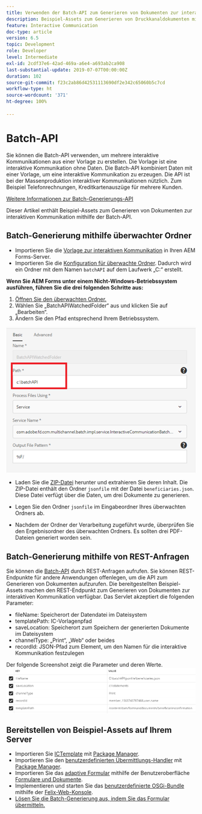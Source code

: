 ```yaml
---
title: Verwenden der Batch-API zum Generieren von Dokumenten zur interaktiven Kommunikation
description: Beispiel-Assets zum Generieren von Druckkanaldokumenten mithilfe der Batch-API
feature: Interactive Communication
doc-type: article
version: 6.5
topic: Development
role: Developer
level: Intermediate
exl-id: 2cdf37e6-42ad-469a-a6e4-a693ab2ca908
last-substantial-update: 2019-07-07T00:00:00Z
duration: 102
source-git-commit: f23c2ab86d42531113690df2e342c65060b5c7cd
workflow-type: ht
source-wordcount: '371'
ht-degree: 100%

---
```


# Batch-API

Sie können die Batch-API verwenden, um mehrere interaktive Kommunikationen aus einer Vorlage zu erstellen. Die Vorlage ist eine interaktive Kommunikation ohne Daten. Die Batch-API kombiniert Daten mit einer Vorlage, um eine interaktive Kommunikation zu erzeugen. Die API ist bei der Massenproduktion interaktiver Kommunikationen nützlich. Zum Beispiel Telefonrechnungen, Kreditkartenauszüge für mehrere Kunden.

[Weitere Informationen zur Batch-Generierungs-API](https://experienceleague.adobe.com/docs/experience-manager-65/forms/interactive-communications/generate-multiple-interactive-communication-using-batch-api.html?lang=de)

Dieser Artikel enthält Beispiel-Assets zum Generieren von Dokumenten zur interaktiven Kommunikation mithilfe der Batch-API.

## Batch-Generierung mithilfe überwachter Ordner

* Importieren Sie die [Vorlage zur interaktiven Kommunikation](assets/Beneficiaries-confirmation.zip) in Ihren AEM Forms-Server.
* Importieren Sie die [Konfiguration für überwachte Ordner](assets/batch-generation-api.zip). Dadurch wird ein Ordner mit dem Namen `batchAPI` auf dem Laufwerk „C:“ erstellt.

**Wenn Sie AEM Forms unter einem Nicht-Windows-Betriebssystem ausführen, führen Sie die drei folgenden Schritte aus:**

1. [Öffnen Sie den überwachten Ordner.](http://localhost:4502/libs/fd/core/WatchfolderUI/content/UI.html)
2. Wählen Sie „BatchAPIWatchedFolder“ aus und klicken Sie auf „Bearbeiten“.
3. Ändern Sie den Pfad entsprechend Ihrem Betriebssystem.

![path](assets/watched-folder-batch-api-basic.PNG)

* Laden Sie die [ZIP-Datei](assets/jsonfile.zip) herunter und extrahieren Sie deren Inhalt. Die ZIP-Datei enthält den Ordner `jsonfile` mit der Datei `beneficiaries.json`. Diese Datei verfügt über die Daten, um drei Dokumente zu generieren.

* Legen Sie den Ordner `jsonfile` im Eingabeordner Ihres überwachten Ordners ab.
* Nachdem der Ordner der Verarbeitung zugeführt wurde, überprüfen Sie den Ergebnisordner des überwachten Ordners. Es sollten drei PDF-Dateien generiert worden sein.

## Batch-Generierung mithilfe von REST-Anfragen

Sie können die [Batch-API](https://helpx.adobe.com/de/experience-manager/6-5/forms/javadocs/index.html) durch REST-Anfragen aufrufen. Sie können REST-Endpunkte für andere Anwendungen offenlegen, um die API zum Generieren von Dokumenten aufzurufen.
Die bereitgestellten Beispiel-Assets machen den REST-Endpunkt zum Generieren von Dokumenten zur interaktiven Kommunikation verfügbar. Das Servlet akzeptiert die folgenden Parameter:

* fileName: Speicherort der Datendatei im Dateisystem
* templatePath: IC-Vorlagenpfad
* saveLocation: Speicherort zum Speichern der generierten Dokumente im Dateisystem
* channelType: „Print“, „Web“ oder beides
* recordId: JSON-Pfad zum Element, um den Namen für die interaktive Kommunikation festzulegen

Der folgende Screenshot zeigt die Parameter und deren Werte.
![Beispielanfrage](assets/generate-ic-batch-servlet.PNG)

## Bereitstellen von Beispiel-Assets auf Ihrem Server

* Importieren Sie [ICTemplate](assets/ICTemplate.zip) mit [Package Manager](http://localhost:4502/crx/packmgr/index.jsp).
* Importieren Sie den [benutzerdefinierten Übermittlungs-Handler](assets/BatchAPICustomSubmit.zip) mit [Package Manager](http://localhost:4502/crx/packmgr/index.jsp).
* Importieren Sie das [adaptive Formular](assets/BatchGenerationAPIAF.zip) mithilfe der Benutzeroberfläche [Formulare und Dokumente](http://localhost:4502/aem/forms.html/content/dam/formsanddocuments).
* Implementieren und starten Sie das [benutzerdefinierte OSGi-Bundle](assets/batchgenerationapi.batchgenerationapi.core-1.0-SNAPSHOT.jar) mithilfe der [Felix-Web-Konsole](http://localhost:4502/system/console/bundles).
* [Lösen Sie die Batch-Generierung aus, indem Sie das Formular übermitteln.](http://localhost:4502/content/dam/formsanddocuments/batchgenerationapi/jcr:content?wcmmode=disabled)
